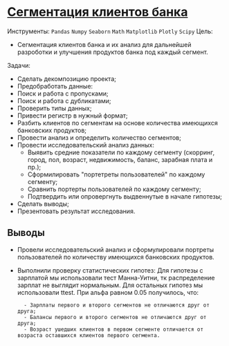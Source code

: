 # [Сегментация клиентов банка](https://github.com/Igaime/Practicum/blob/main/13.%20%D0%92%D1%8B%D0%BF%D1%83%D1%81%D0%BA%D0%BD%D0%BE%D0%B9%20%D0%BF%D1%80%D0%BE%D0%B5%D0%BA%D1%82/%D0%A4%D0%B8%D0%BD%D0%B0%D0%BB%D1%8C%D0%BD%D1%8B%D0%B8%CC%86%20%D0%BF%D1%80%D0%BE%D0%B5%D0%BA%D1%82.ipynb)

Инструменты: `Pandas` `Numpy` `Seaborn` `Math` `Matplotlib` `Plotly` `Scipy`
Цель:
- Сегментация клиентов банка и их анализ для дальнейшей разроботки и улучшения продуктов банка под каждый сегмент.

Задачи:
- Сделать декомпозицию проекта;
- Предобработать данные:
- Поиск и работа с пропусками;
- Поиск и работа с дубликатами;
- Проверить типы данных;
- Привести регистр в нужный формат;
- Разбить клиентов по сегментам на основе количества имеющихся банковских продуктов;
- Провести анализ и определить количество сегментов;
- Провести исследовательский анализ данных:
    - Выявить средние показатели по каждому сегменту (скорринг, город, пол, возраст, недвижимость, баланс, зарабная плата и пр.);
    - Сформилировать "портетреты пользователей" по каждому сегменту;
    - Сравнить портерты пользователей по каждому сегменту;
    - Подтвердить или опровергнуть выдвеннутые в начале гипотезы;
- Сделать выводы;
- Презентовать результат исследования.

##  Выводы

- Провели исследовательский анализ и сформулировали портреты пользователей по количеству имеющихся банковских продуктов. 
- Выполнили проверку статистических гипотез: 
Для гипотезы с зарплатой мы использовали тест Манна-Уитни, тк распределение зарплат не выглядит нормальным. Для остальных гипотез мы использовали ttest. При альфа равном 0.05 получилось, что:

        - Зарплаты первого и второго сегментов не отличаются друг от друга;
        - Балансы первого и второго сегментов не отличаются друг от друга;
        - Возраст ушедших клиентов в первом сегменте отличается от возраста оставшихся клиентов первого сегмента.
